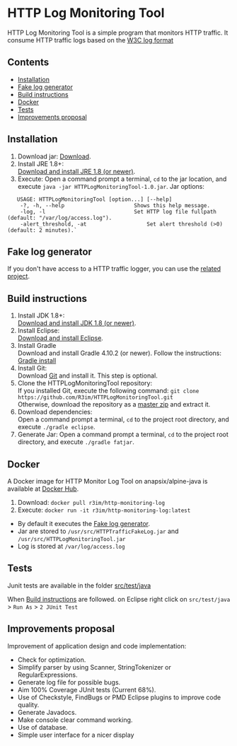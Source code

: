 HTTP Log Monitoring Tool
========================

HTTP Log Monitoring Tool is a simple program that monitors HTTP traffic.
It consume HTTP traffic logs based on the [W3C log format](https://www.w3.org/Daemon/User/Config/Logging.html#common-logfile-format)


Contents
--------

* [Installation](#installation)
* [Fake log generator](#fake-log-generator)
* [Build instructions](#build-instructions)
* [Docker](#docker)
* [Tests](#tests)
* [Improvements proposal](#improvements-proposal)

Installation
------------

1. Download jar:
   [Download](https://github.com/R3im/HTTPLogMonitoringTool/raw/master/build/libs/HTTPLogMonitoringTool-1.0.jar).
2. Install JRE 1.8+:<br>
   [Download and install JRE 1.8 (or newer)](https://www.java.com/fr/download/).
3. Execute:
   Open a command prompt a terminal, `cd` to the jar location,
   and execute `java -jar HTTPLogMonitoringTool-1.0.jar`.
   Jar options:
```
   USAGE: HTTPLogMonitoringTool [option...] [--help]
	-?, -h, --help               		Shows this help message.
	-log, -l                     		Set HTTP log file fullpath (default: "/var/log/access.log").
	-alert_threshold, -at               	Set alert threshold (>0) (default: 2 minutes).`
```

Fake log generator
------------------

If you don't have access to a HTTP traffic logger, you can use the [related project](https://github.com/R3im/HTTPTrafficFakeLog).

Build instructions
------------------

1. Install JDK 1.8+:<br>
   [Download and install JDK 1.8 (or newer)](https://www.oracle.com/technetwork/java/javase/downloads/jdk8-downloads-2133151.html).
2. Install Eclipse:<br>
   [Download and install Eclipse](https://www.eclipse.org/downloads/).
3. Install Gradle<br>
   Download and install Gradle 4.10.2 (or newer).
   Follow the instructions: [Gradle install](https://gradle.org/install/)
4. Install Git:<br>
   Download [Git](http://git-scm.com/downloads) and install it.
   This step is optional.
5. Clone the HTTPLogMonitoringTool repository:<br>
   If you installed Git, execute the following command: `git clone https://github.com/R3im/HTTPLogMonitoringTool.git`<br>
   Otherwise, download the repository as a [master zip](https://github.com/R3im/HTTPLogMonitoringTool/archive/master.zip) and extract it.
6. Download dependencies:<br>
   Open a command prompt a terminal, `cd` to the project root directory,
   and execute `./gradle eclipse`.
7. Generate Jar:
   Open a command prompt a terminal, `cd` to the project root directory,
   and execute `./gradle fatjar`.

Docker
------

A Docker image for HTTP Monitor Log Tool on anapsix/alpine-java is available at [Docker Hub](https://hub.docker.com/r/r3im/http-monitoring-log/).

1. Download: `docker pull r3im/http-monitoring-log` 
2. Execute: `docker run -it r3im/http-monitoring-log:latest`

- By default it executes the [Fake log generator](https://github.com/R3im/HTTPTrafficFakeLog).
- Jar are stored to `/usr/src/HTTPTrafficFakeLog.jar` and `/usr/src/HTTPLogMonitoringTool.jar`
- Log is stored at `/var/log/access.log`

Tests
-----

Junit tests are available in the folder [src/test/java](https://github.com/R3im/HTTPLogMonitoringTool/tree/master/src/test/java/com/httplogmonitoringtool)

When [Build instructions](#build-instructions) are followed.
on Eclipse right click on `src/test/java` > `Run As` > `2 JUnit Test`
	
Improvements proposal
---------------------

Improvement of application design and code implementation:
- Check for optimization.
- Simplify parser by using Scanner, StringTokenizer or RegularExpressions.
- Generate log file for possible bugs.
- Aim 100% Coverage JUnit tests (Current 68%).
- Use of Checkstyle, FindBugs or PMD Eclipse plugins to improve code quality.
- Generate Javadocs.
- Make console clear command working.
- Use of database.
- Simple user interface for a nicer display
	
	
